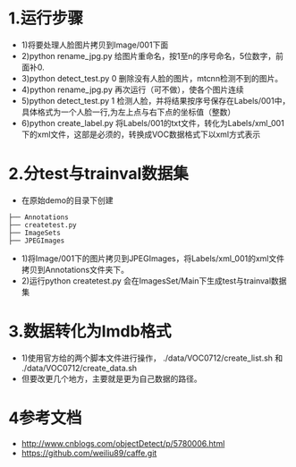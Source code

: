 # 1.运行步骤
- 1)将要处理人脸图片拷贝到Image/001下面
- 2)python rename_jpg.py 给图片重命名，按1至n的序号命名，5位数字，前面补0.
- 3)python detect_test.py 0 删除没有人脸的图片，mtcnn检测不到的图片。
- 4)python rename_jpg.py 再次运行（可不做），使各个图片连续
- 5)python detect_test.py 1 检测人脸，并将结果按序号保存在Labels/001中，具体格式为一个人脸一行,为左上点与右下点的坐标值（整数）
- 6)python create_label.py 将Labels/001的txt文件，转化为Labels/xml_001下的xml文件，这部是必须的，转换成VOC数据格式下以xml方式表示

# 2.分test与trainval数据集
- 在原始demo的目录下创建
```
├── Annotations
├── createtest.py
├── ImageSets
├── JPEGImages

```
- 1)将Image/001下的图片拷贝到JPEGImages，将Labels/xml_001的xml文件拷贝到Annotations文件夹下。
- 2)运行python createtest.py 会在ImagesSet/Main下生成test与trainval数据集

# 3.数据转化为lmdb格式
- 1)使用官方给的两个脚本文件进行操作， ./data/VOC0712/create_list.sh 和 ./data/VOC0712/create_data.sh
- 但要改更几个地方，主要就是更为自己数据的路径。

# 4参考文档
- http://www.cnblogs.com/objectDetect/p/5780006.html
- https://github.com/weiliu89/caffe.git

